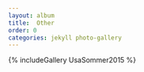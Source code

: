 ```yaml
---
layout: album
title:  Other
order: 0
categories: jekyll photo-gallery
---
```


{% includeGallery UsaSommer2015 %}